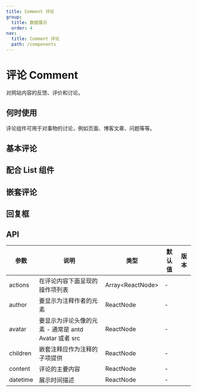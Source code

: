 ```yaml
---
title: Comment 评论
group:
  title: 数据展示
  order: 4
nav:
  title: Comment 评论
  path: /components
---
```


# 评论 Comment

对网站内容的反馈、评价和讨论。

## 何时使用

评论组件可用于对事物的讨论，例如页面、博客文章、问题等等。

## 基本评论

<code src="./demos/basic.tsx"></code>

## 配合 List 组件

<code src="./demos/list.tsx"></code>

## 嵌套评论

<code src="./demos/nested.tsx"></code>

## 回复框

<code src="./demos/editor.tsx"></code>

## API

| 参数     | 说明                                                 | 类型                | 默认值 | 版本 |
| -------- | ---------------------------------------------------- | ------------------- | ------ | ---- |
| actions  | 在评论内容下面呈现的操作项列表                       | Array&lt;ReactNode> | -      |      |
| author   | 要显示为注释作者的元素                               | ReactNode           | -      |      |
| avatar   | 要显示为评论头像的元素 - 通常是 antd Avatar 或者 src | ReactNode           | -      |      |
| children | 嵌套注释应作为注释的子项提供                         | ReactNode           | -      |      |
| content  | 评论的主要内容                                       | ReactNode           | -      |      |
| datetime | 展示时间描述                                         | ReactNode           | -      |      |
